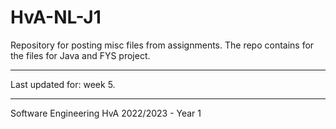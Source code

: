# HvA-NL-J1

Repository for posting misc files from assignments. The repo contains for the files for Java and FYS project.

---

Last updated for: week 5.

---

Software Engineering HvA 2022/2023 - Year 1
